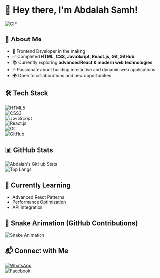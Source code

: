 # 👋 Hey there, I'm Abdalah Samh!  

![GIF](https://media.giphy.com/media/qgQUggAC3Pfv687qPC/giphy.gif)  

## 🚀 About Me  
- 🎯 Frontend Developer in the making  
- ✅ Completed **HTML, CSS, JavaScript, React.js, Git, GitHub**  
- 📚 Currently exploring **advanced React & modern web technologies**  
- 🔥 Passionate about building interactive and dynamic web applications  
- 🌍 Open to collaborations and new opportunities  

## 🛠 Tech Stack  
![HTML5](https://img.shields.io/badge/HTML5-%23E34F26.svg?style=for-the-badge&logo=html5&logoColor=white)  
![CSS3](https://img.shields.io/badge/CSS3-%231572B6.svg?style=for-the-badge&logo=css3&logoColor=white)  
![JavaScript](https://img.shields.io/badge/JavaScript-%23F7DF1E.svg?style=for-the-badge&logo=javascript&logoColor=black)  
![React.js](https://img.shields.io/badge/React-%2361DAFB.svg?style=for-the-badge&logo=react&logoColor=black)  
![Git](https://img.shields.io/badge/Git-%23F05033.svg?style=for-the-badge&logo=git&logoColor=white)  
![GitHub](https://img.shields.io/badge/GitHub-%23181717.svg?style=for-the-badge&logo=github&logoColor=white)  

## 📊 GitHub Stats  
![Abdalah's GitHub Stats](https://github-readme-stats.vercel.app/api?username=abdalahsamh&show_icons=true&theme=radical)  
![Top Langs](https://github-readme-stats.vercel.app/api/top-langs/?username=abdalahsamh&layout=compact&theme=radical)  


## 🌱 Currently Learning  
- Advanced React Patterns  
- Performance Optimization  
- API Integration  

## 🐍 Snake Animation (GitHub Contributions)  
![Snake Animation](https://github.com/abdalahsamh/abdalahsamh/blob/output/github-contribution-grid-snake.svg)  

## 📬 Connect with Me  
[![WhatsApp](https://img.shields.io/badge/WhatsApp-%2325D366.svg?style=for-the-badge&logo=whatsapp&logoColor=white)](https://wa.me/201276765139)  
[![Facebook](https://img.shields.io/badge/Facebook-%231877F2.svg?style=for-the-badge&logo=facebook&logoColor=white)](https://www.facebook.com/share/1XTiVFf2JE/)  

